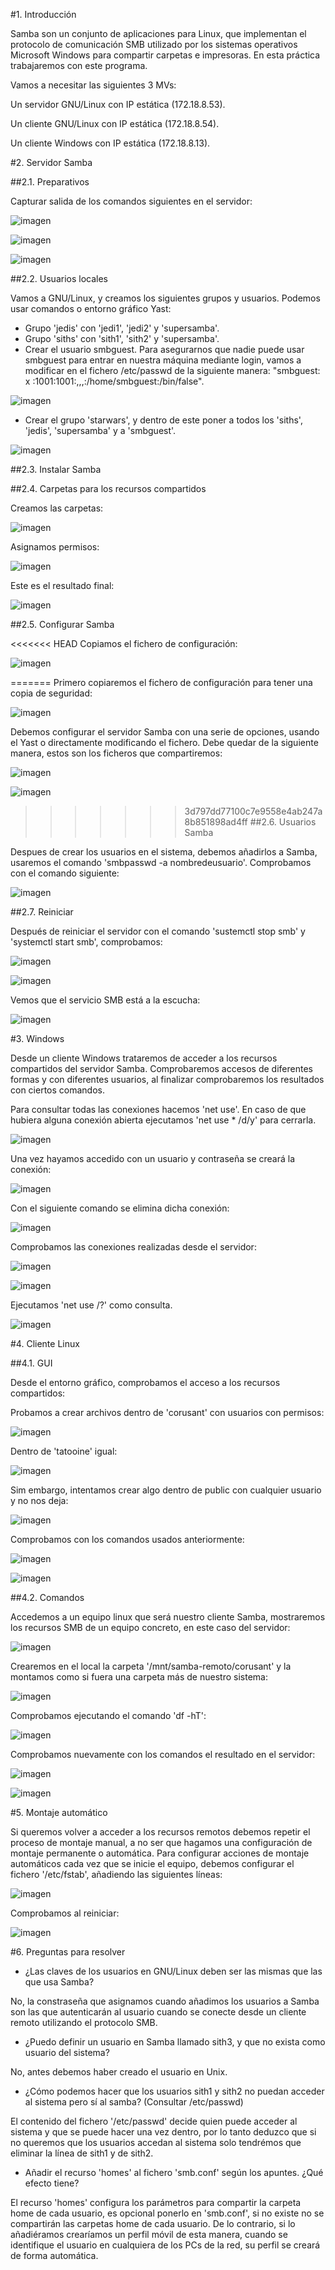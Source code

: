 #1. Introducción

Samba son un conjunto de aplicaciones para Linux, que implementan el protocolo de comunicación SMB utilizado por los sistemas operativos Microsoft Windows para compartir carpetas e impresoras. En esta práctica trabajaremos con este programa.

Vamos a necesitar las siguientes 3 MVs:

Un servidor GNU/Linux con IP estática (172.18.8.53).
 
Un cliente GNU/Linux con IP estática (172.18.8.54). 

Un cliente Windows con IP estática (172.18.8.13). 
 
#2. Servidor Samba

##2.1. Preparativos

Capturar salida de los comandos siguientes en el servidor:

![imagen](images/1.png)

![imagen](images/2.png)

![imagen](images/3.png)

##2.2. Usuarios locales

Vamos a GNU/Linux, y creamos los siguientes grupos y usuarios. Podemos usar comandos o entorno gráfico Yast:

* Grupo 'jedis' con 'jedi1', 'jedi2' y 'supersamba'.
* Grupo 'siths' con 'sith1', 'sith2' y 'supersamba'.
* Crear el usuario smbguest. Para asegurarnos que nadie puede usar smbguest para entrar en nuestra máquina mediante login, vamos a modificar en el fichero /etc/passwd de la siguiente manera: "smbguest: x :1001:1001:,,,:/home/smbguest:/bin/false".

![imagen](images/5.png)

* Crear el grupo 'starwars', y dentro de este poner a todos los 'siths', 'jedis', 'supersamba' y a 'smbguest'.

![imagen](images/4.png)

##2.3. Instalar Samba

##2.4. Carpetas para los recursos compartidos

Creamos las carpetas:

![imagen](images/7.png)

Asignamos permisos:

![imagen](images/8.png)

Este es el resultado final:

![imagen](images/11.png)

##2.5. Configurar Samba

<<<<<<< HEAD
Copiamos el fichero de configuración:

![imagen](images/12.png)

=======
Primero copiaremos el fichero de configuración para tener una copia de seguridad:

![imagen](images/12.png)

Debemos configurar el servidor Samba con una serie de opciones, usando el Yast o directamente modificando el fichero. Debe quedar de la siguiente manera, estos son los ficheros que compartiremos:

![imagen](images/13.png)

![imagen](images/14.png)

>>>>>>> 3d797dd77100c7e9558e4ab247a8b851898ad4ff
##2.6. Usuarios Samba

Despues de crear los usuarios en el sistema, debemos añadirlos a Samba, usaremos el comando 'smbpasswd -a nombredeusuario'. Comprobamos con el comando siguiente:

![imagen](images/15.png)

##2.7. Reiniciar

Después de reiniciar el servidor con el comando 'sustemctl stop smb' y 'systemctl start smb', comprobamos:

![imagen](images/16.png)

![imagen](images/17.png)

Vemos que el servicio SMB está a la escucha:

![imagen](images/19.png)

#3. Windows

Desde un cliente Windows trataremos de acceder a los recursos compartidos del servidor Samba. Comprobaremos accesos de diferentes formas y con diferentes usuarios, al finalizar comprobaremos los resultados con ciertos comandos.

Para consultar todas las conexiones hacemos 'net use'. En caso de que hubiera alguna conexión abierta ejecutamos 'net use * /d/y' para cerrarla.

![imagen](images/20.png)

Una vez hayamos accedido con un usuario y contraseña se creará la conexión:

![imagen](images/22.png)

Con el siguiente comando se elimina dicha conexión:

![imagen](images/23.png)

Comprobamos las conexiones realizadas desde el servidor:

![imagen](images/25.png)

![imagen](images/26.png)

Ejecutamos 'net use /?' como consulta.

![imagen](images/27.png)

#4. Cliente Linux

##4.1. GUI

Desde el entorno gráfico, comprobamos el acceso a los recursos compartidos:

Probamos a crear archivos dentro de 'corusant' con usuarios con permisos:

![imagen](images/28.png)

Dentro de 'tatooine' igual:

![imagen](images/29.png)

Sim embargo, intentamos crear algo dentro de public con cualquier usuario y no nos deja:

![imagen](images/30.png)

Comprobamos con los comandos usados anteriormente:

![imagen](images/31.png)

![imagen](images/32.png)

##4.2. Comandos

Accedemos a un equipo linux que será nuestro cliente Samba, mostraremos los recursos SMB de un equipo concreto, en este caso del servidor:

![imagen](images/33.png)

Crearemos en el local la carpeta '/mnt/samba-remoto/corusant' y la montamos como si fuera una carpeta más de nuestro sistema:

![imagen](images/34.png)

Comprobamos ejecutando el comando 'df -hT':

![imagen](images/35.png)

Comprobamos nuevamente con los comandos el resultado en el servidor:

![imagen](images/36.png)

![imagen](images/37.png)

#5. Montaje automático

Si queremos volver a acceder a los recursos remotos debemos repetir el proceso de montaje manual, a no ser que hagamos una configuración de montaje permanente o automática.
Para configurar acciones de montaje automáticos cada vez que se inicie el equipo, debemos configurar el fichero '/etc/fstab', añadiendo las siguientes líneas:

![imagen](images/38.png)

Comprobamos al reiniciar:

![imagen](images/39.png)

#6. Preguntas para resolver

* ¿Las claves de los usuarios en GNU/Linux deben ser las mismas que las que usa Samba?

No, la constraseña que asignamos cuando añadimos los usuarios a Samba son las que autenticarán al usuario cuando se conecte desde un cliente remoto utilizando el protocolo SMB.

* ¿Puedo definir un usuario en Samba llamado sith3, y que no exista como usuario del sistema?

No, antes debemos haber creado el usuario en Unix.

* ¿Cómo podemos hacer que los usuarios sith1 y sith2 no puedan acceder al sistema pero sí al samba? (Consultar /etc/passwd)

El contenido del fichero '/etc/passwd' decide quien puede acceder al sistema y que se puede hacer una vez dentro, por lo tanto deduzco que si no queremos que los usuarios accedan al sistema solo tendrémos que eliminar la línea de sith1 y de sith2.

* Añadir el recurso 'homes' al fichero 'smb.conf' según los apuntes. ¿Qué efecto tiene?

El recurso 'homes' configura los parámetros para compartir la carpeta home de cada usuario, es opcional ponerlo en 'smb.conf', si no existe no se compartirán las carpetas home de cada usuario. De lo contrario, si lo añadiéramos crearíamos un perfil móvil de esta manera, cuando se identifique el usuario en cualquiera de los PCs de la red, su perfil se creará de forma automática.
